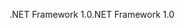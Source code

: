 <span data-ttu-id="ed05a-101">.NET Framework 1.0</span><span class="sxs-lookup"><span data-stu-id="ed05a-101">.NET Framework 1.0</span></span>